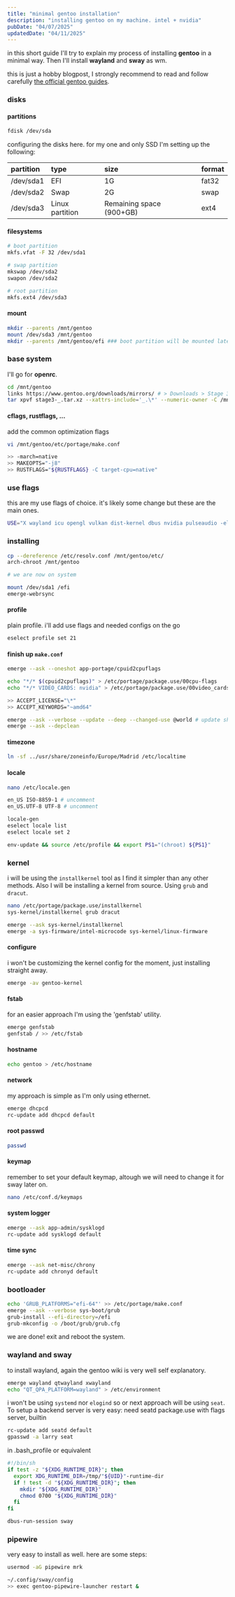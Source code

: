 ```yaml
---
title: "minimal gentoo installation"
description: "installing gentoo on my machine. intel + nvidia"
pubDate: "04/07/2025"
updatedDate: "04/11/2025"
---
```


in this short guide I'll try to explain my process of installing **gentoo** in a minimal way. Then I'll install **wayland** and **sway** as wm.

this is just a hobby blogpost, I strongly recommend to read and follow carefully [the official gentoo guides](https://wiki.gentoo.org/wiki/Handbook:AMD64).

### disks

#### partitions

```sh
fdisk /dev/sda
```

configuring the disks here. for my one and only SSD I'm setting up the following:

| partition | type            | size                     | format |
| :-------- | :-------------- | :----------------------- | :----- |
| /dev/sda1 | EFI             | 1G                       | fat32  |
| /dev/sda2 | Swap            | 2G                       | swap   |
| /dev/sda3 | Linux partition | Remaining space (900+GB) | ext4   |

#### filesystems

```sh
# boot partition
mkfs.vfat -F 32 /dev/sda1

# swap partition
mkswap /dev/sda2
swapon /dev/sda2

# root partition
mkfs.ext4 /dev/sda3
```

#### mount

```sh
mkdir --parents /mnt/gentoo
mount /dev/sda3 /mnt/gentoo
mkdir --parents /mnt/gentoo/efi ### boot partition will be mounted later
```

### base system

I'll go for **openrc**.

```sh
cd /mnt/gentoo
links https://www.gentoo.org/downloads/mirrors/ # > Downloads > Stage 3 openrc
tar xpvf stage3-_.tar.xz --xattrs-include='_.\*' --numeric-owner -C /mnt/gentoo
```

#### cflags, rustflags, ...

add the common optimization flags

```sh
vi /mnt/gentoo/etc/portage/make.conf

>> -march=native
>> MAKEOPTS="-j8"
>> RUSTFLAGS="${RUSTFLAGS} -C target-cpu=native"
```

### use flags

this are my use flags of choice. it's likely some change but these are the main ones.

```sh
USE="X wayland icu opengl vulkan dist-kernel dbus nvidia pulseaudio -elogind -wayland -systemd -elogind -qt4 -qt5 -dvd -bluetooth -a52 -gnome -cups -gtk -emacs -kde -discord"
```

### installing

```sh
cp --dereference /etc/resolv.conf /mnt/gentoo/etc/
arch-chroot /mnt/gentoo

# we are now on system

mount /dev/sda1 /efi
emerge-webrsync
```

#### profile

plain profile. i'll add use flags and needed configs on the go

```sh
eselect profile set 21
```

#### finish up `make.conf`

```sh
emerge --ask --oneshot app-portage/cpuid2cpuflags

echo "*/* $(cpuid2cpuflags)" > /etc/portage/package.use/00cpu-flags
echo "*/* VIDEO_CARDS: nvidia" > /etc/portage/package.use/00video_cards

>> ACCEPT_LICENSE="\*"
>> ACCEPT_KEYWORDS="~amd64"

emerge --ask --verbose --update --deep --changed-use @world # update shouldn't take long given our chosen profile
emerge --ask --depclean
```

#### timezone

```sh
ln -sf ../usr/share/zoneinfo/Europe/Madrid /etc/localtime
```

#### locale

```sh
nano /etc/locale.gen

en_US ISO-8859-1 # uncomment
en_US.UTF-8 UTF-8 # uncomment

locale-gen
eselect locale list
eselect locale set 2

env-update && source /etc/profile && export PS1="(chroot) ${PS1}"
```

### kernel

i will be using the `installkernel` tool as I find it simpler than any other methods. Also I will be installing a kernel from source. Using `grub` and `dracut`.

```sh
nano /etc/portage/package.use/installkernel
sys-kernel/installkernel grub dracut

emerge --ask sys-kernel/installkernel
emerge -a sys-firmware/intel-microcode sys-kernel/linux-firmware
```

#### configure

i won't be customizing the kernel config for the moment, just installing straight away.

```sh
emerge -av gentoo-kernel
```

#### fstab

for an easier approach I'm using the 'genfstab' utility.

```sh
emerge genfstab
genfstab / >> /etc/fstab
```

#### hostname

```sh
echo gentoo > /etc/hostname
```

#### network

my approach is simple as I'm only using ethernet.

```sh
emerge dhcpcd
rc-update add dhcpcd default
```

#### root passwd

```sh
passwd
```

#### keymap

remember to set your default keymap, altough we will need to change it for sway later on.

```sh
nano /etc/conf.d/keymaps
```

#### system logger

```sh
emerge --ask app-admin/sysklogd
rc-update add sysklogd default
```

#### time sync

```sh
emerge --ask net-misc/chrony
rc-update add chronyd default
```

### bootloader

```sh
echo 'GRUB_PLATFORMS="efi-64"' >> /etc/portage/make.conf
emerge --ask --verbose sys-boot/grub
grub-install --efi-directory=/efi
grub-mkconfig -o /boot/grub/grub.cfg
```

we are done! exit and reboot the system.

### wayland and sway

to install wayland, again the gentoo wiki is very well self explanatory.

```sh
emerge wayland qtwayland xwayland
echo "QT_QPA_PLATFORM=wayland" > /etc/environment
```

i won't be using `systemd` nor `elogind` so or next approach will be using `seat`. To setup a backend server is very easy:
need seatd package.use with flags server, builtin

```sh
rc-update add seatd default
gpasswd -a larry seat
```

in .bash_profile or equivalent

```sh
#!/bin/sh
if test -z "${XDG_RUNTIME_DIR}"; then
  export XDG_RUNTIME_DIR=/tmp/"${UID}"-runtime-dir
  if ! test -d "${XDG_RUNTIME_DIR}"; then
    mkdir "${XDG_RUNTIME_DIR}"
    chmod 0700 "${XDG_RUNTIME_DIR}"
  fi
fi
```

```sh
dbus-run-session sway
```

### pipewire

very easy to install as well. here are some steps:

```sh
usermod -aG pipewire mrk

~/.config/sway/config
>> exec gentoo-pipewire-launcher restart &
```
